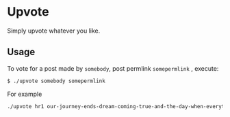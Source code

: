# Upvote

Simply upvote whatever you like.

## Usage
To vote for a post made by `somebody`, post permlink `somepermlink` , execute:

```bash
$ ./upvote somebody somepermlink
```

For example

```bash
./upvote hr1 our-journey-ends-dream-coming-true-and-the-day-when-everything-went-as-planned
```
